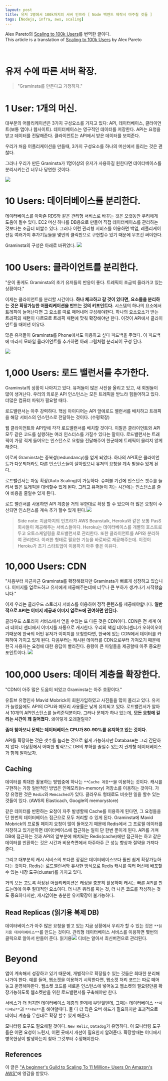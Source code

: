 ```yaml
---
layout: post
title: 유저 1명에서 100k까지의 서버 인프라 [ Node 백엔드 제작시 마주칠 것들 ]
tags: [Nodejs, infra, aws, scaling]
---
```


Alex Pareto의 [Scaling to 100k Users](https://alexpareto.com/scalability/systems/2020/02/03/scaling-100k.html)를 번역한 글이다.<br>
This article is a translation of [Scaling to 100k Users](https://alexpareto.com/scalability/systems/2020/02/03/scaling-100k.html) by Alex Pareto

<br>

# 유저 수에 따른 서버 확장.

>"Graminsta를 만든다고 가정하자."

# 1 User: 1개의 머신.

대부분의 어플리케이션은 3가지 구성요소를 가지고 있다: API, 데이터베이스, 클라이언트(보통 앱이나 웹사이트). 데이터베이스는 영구적인 데이터를 저장한다. API는 요청을 받고 데이터를 전달해준다. 클라이언트는 API에서 받은 데이터를 보여준다.

우리가 처음 어플리케이션을 만들때, 3가지 구성요소를 하나의 머신에서 돌리는 것은 괜찮다.


그러나 우리가 만든 Graninsta가 1명이상의 유저가 사용하길 원한다면 데이터베이스를 분리시키는건 너무나 당연한 것이다.

![](https://images.velog.io/images/moongq/post/e3809e5c-d25b-4633-96b1-a170689fb297/%E1%84%89%E1%85%B3%E1%84%8F%E1%85%B3%E1%84%85%E1%85%B5%E1%86%AB%E1%84%89%E1%85%A3%E1%86%BA%202021-06-21%20%E1%84%8B%E1%85%A9%E1%84%92%E1%85%AE%204.32.21.png)


# 10 Users: 데이터베이스를 분리한다.

데이터베이스를 아마존 RDS와 같은 관리형 서비스로 바꾸는 것은 오랫동안 우리에게 도움이 될수 있다. EC2 머신 하나를 DB용으로 만들어 직접 데이터베이스를 관리하는 것보다는 조금더 비쌀수 있다. 그러나 이런 관리형 서비스를 이용하면 백업, 레플리케이션등 여러가지 추가기능들을 몇번의 클릭만으로 구현할수 있기 때문에 무조건 써야한다.

Graminsta의 구성은 아래로 바뀌었다.
![](https://images.velog.io/images/moongq/post/a265c9dd-c846-4d49-b3d9-c122d1dff82d/%E1%84%89%E1%85%B3%E1%84%8F%E1%85%B3%E1%84%85%E1%85%B5%E1%86%AB%E1%84%89%E1%85%A3%E1%86%BA%202021-06-21%20%E1%84%8B%E1%85%A9%E1%84%92%E1%85%AE%204.32.46.png)

# 100 Users: 클라이언트를 분리한다.
"운이 좋게도 Graminsta의 초기 유저들의 반응이 좋다. 트레픽이 조금씩 올라가고 있는 상황이다."

이제는 클라이언트를 분리할 시간이다.
**하나 체크하고 갈 것이 있다면, 요소들을 분리하는 것은 확장가능한 어플리케이션을 만드는 것의 키포인트다.** 시스템의 하나의 요소에서 트레픽이 늘어난다면 그 요소를 따로 떼어내어 구성해야한다. 하나의 요소요소가 받는 트레픽의 패턴이 다르므로 트레픽 패턴에 맞춰 확장해야만 한다. 이것이 API에서 클라이언트를 때어낸 이유다.

많은 유저들이 Graminsta를 Phone에서도 이용하고 싶다 피드백을 주었다. 이 피드백에 따라서 모바일 클라이언트를 추가하면 아래 그림처럼 분리되어 구성 된다.

![](https://images.velog.io/images/moongq/post/d4378ee6-7eb3-46b9-a943-e0ecc1100759/%E1%84%89%E1%85%B3%E1%84%8F%E1%85%B3%E1%84%85%E1%85%B5%E1%86%AB%E1%84%89%E1%85%A3%E1%86%BA%202021-06-21%20%E1%84%8B%E1%85%A9%E1%84%92%E1%85%AE%204.32.21.png)


# 1,000 Users: 로드 밸런서를 추가한다.
Graminsta의 상황이 나아지고 있다. 유저들이 많은 사진을 올리고 있고, 새 회원들이 많이 생겨난다. 우리의 외로운 API 인스턴스는 모든 트레픽을 받느라 힘들어하고 있다. 더많은 컴퓨터 파워가 필요할 때다.

로드밸런서는 아주 강력하다. 핵심 아이디어는 API 앞에로드 밸런서를 배치하고 트래픽을 해당 서비스의 인스턴스로 전달하는 것이다. (수평확장)

웹 클라이언트와 API앞에 각각 로드밸런서를 배치할 것이다. 이말은 클라이언트와 API모두 같은 코드를 실행하는 여러 인스터스를 가질수 있다는 말이다. 로드밸런서는 트래픽이 가장 적게 들어오는 인스턴스로 요청을 전달해주어 한군데에 트레픽이 몰리지 않게 해준다.

이로써 Graminsta는 중복성(redundancy)를 얻게 되었다. 하나의 API혹은 클라이언트가 다운되더라도 다른 인스턴스들이 살아있으니 유저의 요청을 계속 받을수 있게 된다.

로드밸런서는 자동 확장(Auto Scaling)이 가능하다. 슈퍼볼 기간에 인스턴스 갯수를 늘려서 많은 트레픽을 대비할수 있게 된다. 그리고 유저들이 자는 시간에는 인스턴스를 줄여 비용을 줄일수 있게 된다.

로드 밸런서를 사용하면 API 계층을 거의 무한대로 확장 할 수 있으며 더 많은 요청이 수신되면 인스턴스를 계속 추가 할수 있게 된다.![](https://images.velog.io/images/moongq/post/03fc5cda-fb47-4ea3-bfb7-a58f5b1b6f26/%E1%84%89%E1%85%B3%E1%84%8F%E1%85%B3%E1%84%85%E1%85%B5%E1%86%AB%E1%84%89%E1%85%A3%E1%86%BA%202021-06-21%20%E1%84%8B%E1%85%A9%E1%84%92%E1%85%AE%204.33.14.png)

>Side note: 지금까지의 인프라가 AWS Beanstalk, Heroku와 같은 보통 PasS 회사들이 제공해주는 서비스들이다. Heroku는 데이터베이스를 개별의 호스트로 두고 오토스케일링을 로드밸런서로 관리한다. 또한 클라이언트를 API와 분리하여 관리한다. 이러한 형태로 필요한 기능을 바로바로 제공해주는데. 이것이 Heroku가 초기 스타트업이 이용하기 아주 좋은 이유다. 

# 10,000 Users: CDN

"처음부터 차근차근 Graminsta를 확장해왔지만 Graminsta가 빠르게 성장하고 있습니다. 이미지를 업로드하고 유저에게 제공해주는데에 너무나 큰 부하가 생겨나기 시작했습니다."

이제 우리는 클라우드 스토리지 서비스를 이용하여 정적 콘텐츠를 제공해야합니다. **일반적으로 API는 이미지 제공과 이미지 업로드에 관여하면 안된다.**

클라우드 스토리지 서비스에서 얻을 수있는 또 다른 것은 CDN이다. CDN은 전 세계 여러 데이터 센터에서 이미지를 자동으로 캐시한다.
우리의 핵심 데이터센터가 오하이오이기때문에 한국의 어떤 유저가 이미지를 요청한다면, 한국에 있는 CDN에서 데이터를 카피하여 가지고 있게 된다. 다음부터는 캐시된 데이터를 CDN으로부터 가져오기 때문에 한국 사용자는 요청에 대한 응답이 빨라진다. 용량이 큰 파일들을 제공할때 아주 중요한 포인트이다.
![](https://images.velog.io/images/moongq/post/e221e22c-d08d-48dd-9842-47f2a9926ef7/%E1%84%89%E1%85%B3%E1%84%8F%E1%85%B3%E1%84%85%E1%85%B5%E1%86%AB%E1%84%89%E1%85%A3%E1%86%BA%202021-06-21%20%E1%84%8B%E1%85%A9%E1%84%92%E1%85%AE%204.33.40.png)

# 100,000 Users: 데이터 계층을 확장한다.

"CDN이 아주 많은 도움이 되었고 Graminsta는 아주 호황이다."

유튜브 유명인사 Mavid Mobrick이 회원가입하였고 사진들을 많이 올리고 있다. 유저가 늘었음에도  API의 CPU와 메모리 사용률은 낮게 유지되고 있다. 로드밸런서가 알아서 10개의 API인스턴스를 늘려준덕분이다. 그러나 문제가 하나 있는데, **모든 요청에 걸리는 시간이 꽤 길어졌다.** 왜이렇게 오래걸릴까?

**좀더 찾아보니 문제는 데이터베이스 CPU가 80-90%를 유지하고 있는 것이다.**

API를 확장하는 것은 갯수를 늘리는 것으로 쉽게 가능하지만 Database는 그리 간단하지 않다. 이상황에서 어떠한 방식으로 DB의 부하를 줄일수 있는지 관계형 데이터베이스과 함께 알아보자.


## Caching
데이터를 최대한 활용하는 방법중에 하나는 `**Cache 계층**`을 이용하는 것이다. 캐시를 구현하는 가장 일반적인 방법은 인메모리(in-memory) 저장소를 이용하는 것이다. 가장 유명한 것은 `Redis`와 `Memcached`가 있다. 클라우드 형태로도 비슷한 일을 할수 있는 것들이 있다. (AWS의 Elasticach, Google의 memorystore)

같은 데이터를 반환하는 요청이 자주 발생할때 Cache를 이용하게 된다면, 그 요청들을 단 한번의 데이터베이스 접근으로 모두 처리할 수 있게 된다. Graminsta에 Mavid Mobrick의 프로필 페이지 요청이 많이 들어오기 때문에 Redis에서 그 프로필 데이터를 저장하고 있기만하면 데이터베이스에 접근하는 일이 단 한번 뿐이게 된다. API를 거쳐 DB에 접근하는 것과 API의 앞부분에 배치되는 Redis(cache)에만 접근하는 하고 같은 데이터를 반환하는 것은 시간과 비용측면에서 아주아주 큰 성능 향상과 절약을 가져다 준다.

그리고 대부분의 캐시 서비스의 또다른 장점은 데이터베이스보다 훨씬 쉽게 확장가능하다는 것이다. Redis는 로드밸런서와 유사한 방식으로 Redis 캐시를 여러 머신에 배포할수 있는 내장 도구(cluster)를 가지고 있다.

거의 모든 고도록 확장된 어플리케이션은 캐싱을 충분히 활용하며 캐시는 빠른 API를 만드는데에 아주 절대적인 요소이다. 더 나은 쿼리를 짜는 것, 더 나은 코드를 작성하는 것도 중요하다지만, 캐시없이는 충분한 유저확장이 불가능하다.

## Read Replicas (읽기용 복제 DB)
데이터베이스가 아주 많은 요청을 받고 있는 지금 상황에서 우리가 할 수 있는 것은 `**읽기용 데이터베이스**`를 만드는 것이다. 관리형 데이터베이스 서비스를 이용하면 몇번의 클릭으로 알아서 만들어 준다. 읽기용![](https://images.velog.io/images/moongq/post/42c2e8fd-9a3f-46cb-b5a3-e27603075b75/%E1%84%89%E1%85%B3%E1%84%8F%E1%85%B3%E1%84%85%E1%85%B5%E1%86%AB%E1%84%89%E1%85%A3%E1%86%BA%202021-06-21%20%E1%84%8B%E1%85%A9%E1%84%92%E1%85%AE%204.33.59.png) 디비는 알아서 최신버전으로 관리된다.


# Beyond
앱이 계속해서 성장하고 있기 때문에, 개별적으로 확장될수 있는 것들은 최대한 분리해나가야 한다. 예를 들어, 웹소켓을 이용하기 시작한다면, 웹소켓 처리 코드는 따로 떼어놓고 운영해야한다. 웹소켓 코드를 새로운 인스턴스에 넣어놓고 웹소켓의 필요량만큼 확장가능하도록 웹소켓만을 위한 로드밸런서를 구축해야만 한다. 

서비스가 더 커지면 데이터베이스 계층의 한계에 부딛힐텐데, 그때는 데이터베이스 `**파티셔닝**`과 `**샤딩**`을 해야할때다. 둘 다 더 많은 오버 헤드가 필요하지만 효과적으로 데이터 계층을 무한대로 확장 할수 있게 해준다.

모니터링 도구도 필요해질 것이다. `New Relic`, `Datadog`가 유명하다. 이 모니터링 도구들은 어떤 요청이 느린지, 어떤 곳에서 개선이 필요한지 알려준다. 확장할때는 어디에서 병목현상이 발생하는지 찾아 그것부터 수정해야한다.


## References
이 글은 ["A beginner's Guild to Scaling To 11 Million+ Users On Amazon's AWS"](http://highscalability.com/blog/2016/1/11/a-beginners-guide-to-scaling-to-11-million-users-on-amazons.html)에 영감을 받았다.
